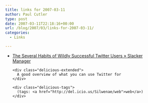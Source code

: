 ```yaml
---
title: links for 2007-03-11
author: Paul Cutler
type: post
date: 2007-03-11T22:18:16+00:00
url: /blog/2007/03/links-for-2007-03-11/
categories:
  - Links

---
```

<ul class="delicious">
  <li>
    <div class="delicious-link">
      <a href="http://slackermanager.com/2007/03/the-several-habits-of-wildly-successful-twitter-users.html">The Several Habits of Wildly Successful Twitter Users » Slacker Manager</a>
    </div>
    
    <div class="delicious-extended">
      A good overview of what you can use Twitter for
    </div>
    
    <div class="delicious-tags">
      (tags: <a href="http://del.icio.us/Silwenae/web">web</a>)
    </div>
  </li>
</ul>